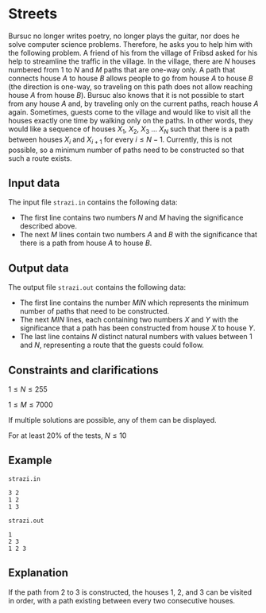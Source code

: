 # Streets

Bursuc no longer writes poetry, no longer plays the guitar, nor does he solve computer science problems. Therefore, he asks you to help him with the following problem. A friend of his from the village of Fribsd asked for his help to streamline the traffic in the village. In the village, there are $N$ houses numbered from $1$ to $N$ and $M$ paths that are one-way only. A path that connects house $A$ to house $B$ allows people to go from house $A$ to house $B$ (the direction is one-way, so traveling on this path does not allow reaching house $A$ from house $B$). Bursuc also knows that it is not possible to start from any house $A$ and, by traveling only on the current paths, reach house $A$ again. Sometimes, guests come to the village and would like to visit all the houses exactly one time by walking only on the paths. In other words, they would like a sequence of houses $X_1$, $X_2$, $X_3$ $\dots$ $X_N$ such that there is a path between houses $X_i$ and $X_{i+1}$ for every $i \leq N-1$. Currently, this is not possible, so a minimum number of paths need to be constructed so that such a route exists.

## Input data

The input file `strazi.in` contains the following data:

- The first line contains two numbers $N$ and $M$ having the significance described above.
- The next $M$ lines contain two numbers $A$ and $B$ with the significance that there is a path from house $A$ to house $B$.

## Output data

The output file `strazi.out` contains the following data:

- The first line contains the number $MIN$ which represents the minimum number of paths that need to be constructed.
- The next $MIN$ lines, each containing two numbers $X$ and $Y$ with the significance that a path has been constructed from house $X$ to house $Y$.
- The last line contains $N$ distinct natural numbers with values between $1$ and $N$, representing a route that the guests could follow.

## Constraints and clarifications

$1 \leq N \leq 255$

$1 \leq M \leq 7000$

If multiple solutions are possible, any of them can be displayed.

For at least $20\%$ of the tests, $N \leq 10$

## Example

`strazi.in`
```
3 2
1 2
1 3
```

`strazi.out`
```
1
2 3
1 2 3
```

## Explanation

If the path from $2$ to $3$ is constructed, the houses $1$, $2$, and $3$ can be visited in order, with a path existing between every two consecutive houses.
